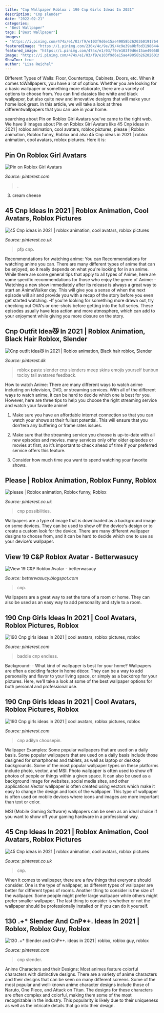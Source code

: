 ```yaml
---
title: "Cnp Wallpaper Roblox : 190 Cnp Girls Ideas In 2021"
description: "Cnp slender"
date: "2022-02-21"
categories:
- "Best Wallpaper"
tags: ["Best Wallpaper"]
images:
- "https://i.pinimg.com/474x/e1/03/f9/e103f9d6e15ae49058b2620260191764.jpg"
featuredImage: "https://i.pinimg.com/236x/4c/9e/39/4c9e39a0bfbd31986444b84b9b111d3f.jpg"
featured_image: "https://i.pinimg.com/474x/e1/03/f9/e103f9d6e15ae49058b2620260191764.jpg"
image: "https://i.pinimg.com/474x/e1/03/f9/e103f9d6e15ae49058b2620260191764.jpg"
ShowToc: true
author: "Lisa Reichel"
---
```



Different Types of Walls: Floor, Countertops, Cabinets, Doors, etc.
When it comes toWallpapers, you have a lot of options. Whether you are looking for a basic wallpaper or something more elaborate, there are a variety of options to choose from. You can find classics like white and black wallpaper, but also quite new and innovative designs that will make your home look great. In this article, we will take a look at three differentwallpapers that you can use in your home.

	

		
searching about Pin on Roblox Girl Avatars you've came to the right web. We have 9 Images about Pin on Roblox Girl Avatars like 45 Cnp ideas in 2021 | roblox animation, cool avatars, roblox pictures, please | Roblox animation, Roblox funny, Roblox and also 45 Cnp ideas in 2021 | roblox animation, cool avatars, roblox pictures. Here it is:
		
    
## Pin On Roblox Girl Avatars

<img loading=lazy src="https://i.pinimg.com/originals/a2/fa/2d/a2fa2de2dc380fba5a90936bb87a21f5.jpg" onerror="this.onerror=null;this.src='https://tse1.mm.bing.net/th?id=OIP.CB6rNZg3Vv1lKKl6HWTciQHaEl&amp;pid=15.1';" alt="Pin on Roblox Girl Avatars">

_Source: pinterest.com_

>. 

	

3. cream cheese 

    
## 45 Cnp Ideas In 2021 | Roblox Animation, Cool Avatars, Roblox Pictures

<img loading=lazy src="https://i.pinimg.com/474x/38/f1/e2/38f1e2589cd40d0164ce471f27dd2875.jpg" onerror="this.onerror=null;this.src='https://tse4.mm.bing.net/th?id=OIP.Cp6noWiL6C2yedrKkPxnGwAAAA&amp;pid=15.1';" alt="45 Cnp ideas in 2021 | roblox animation, cool avatars, roblox pictures">

_Source: pinterest.co.uk_

>pfp cnp. 

	

Recommendations for watching anime: You can
Recommendations for watching anime you can. There are many different types of anime that can be enjoyed, so it really depends on what you're looking for in an anime. While there are some general tips that apply to all types of Anime, here are some specific recommendations for those who enjoy the genre of Anime: 
-Watching a new show immediately after its release is always a great way to start an AnimeWalker day. This will give you a sense of when the next episode will air and provide you with a recap of the story before you even get started watching. 
-If you're looking for something more drawn out, try checking out OVA's or one-shots before getting into the full series. These episodes usually have less action and more atmosphere, which can add to your enjoyment while giving you more closure on the story.

    
## Cnp Outfit Idea😼 In 2021 | Roblox Animation, Black Hair Roblox, Slender

<img loading=lazy src="https://i.pinimg.com/originals/2b/fc/9a/2bfc9ae3b1b5e87074b1f054ad9b4ec5.jpg" onerror="this.onerror=null;this.src='https://tse2.mm.bing.net/th?id=OIP._Suft2WTpDIKUyfkbFjg-gHaI_&amp;pid=15.1';" alt="Cnp outfit idea😼 in 2021 | Roblox animation, Black hair roblox, Slender">

_Source: pinterest.dk_

>roblox paste slender cnp slenders meep skins emojis yourself bunbun tocloy tall avatares feedback. 

	

How to watch Anime: There are many different ways to watch anime including on television, DVD, or streaming services.
With all of the different ways to watch anime, it can be hard to decide which one is best for you. However, here are three tips to help you choose the right streaming service and watch your favorite anime!
1. Make sure you have an affordable internet connection so that you can watch your shows at their fullest potential. This will ensure that you don’tera any buffering or frame rates issues.

2. Make sure that the streaming service you choose is up-to-date with all new episodes and movies. many services only offer older episodes or movies at first, so it’s important to check ahead of time if your preferred service offers this feature.

3. Consider how much time you want to spend watching your favorite shows.

    
## Please | Roblox Animation, Roblox Funny, Roblox

<img loading=lazy src="https://i.pinimg.com/originals/03/0f/ea/030fea4177638c03f1f95eccf33ba2a3.png" onerror="this.onerror=null;this.src='https://tse4.mm.bing.net/th?id=OIP.Aw_qQXdjjAPx-V7M8zuiowAAAA&amp;pid=15.1';" alt="please | Roblox animation, Roblox funny, Roblox">

_Source: pinterest.co.uk_

>cnp possibilities. 

	

Wallpapers are a type of image that is downloaded as a background image on some devices. They can be used to show off the device's design or to create a custom look for the device. There are many different wallpaper designs to choose from, and it can be hard to decide which one to use as your device's wallpaper.

    
## View 19 C&amp;P Roblox Avatar - Betterwasucy

<img loading=lazy src="https://i0.wp.com/www.alfintechcomputer.com/wp-content/uploads/2021/08/Making-a-CNP-Roblox-Avatar.jpg" onerror="this.onerror=null;this.src='https://tse2.mm.bing.net/th?id=OIP.NR2ZOiKtg8nUL6-iN6OpsQHaEp&amp;pid=15.1';" alt="View 19 C&amp;P Roblox Avatar - betterwasucy">

_Source: betterwasucy.blogspot.com_

>cnp. 

	

Wallpapers are a great way to set the tone of a room or home. They can also be used as an easy way to add personality and style to a room.

    
## 190 Cnp Girls Ideas In 2021 | Cool Avatars, Roblox Pictures, Roblox

<img loading=lazy src="https://i.pinimg.com/474x/f1/42/f4/f142f4e945a0c63d54ab2a385e294bd1.jpg" onerror="this.onerror=null;this.src='https://tse4.mm.bing.net/th?id=OIP.047v9b348rpMsvR6i1l0vwAAAA&amp;pid=15.1';" alt="190 Cnp girls ideas in 2021 | cool avatars, roblox pictures, roblox">

_Source: pinterest.com_

>baddie cnp endless. 

	

Background: - What kind of wallpaper is best for your home?
Wallpapers are often a deciding factor in home décor. They can be a way to add personality and flavor to your living space, or simply as a backdrop for your pictures. Here, we'll take a look at some of the best wallpaper options for both personal and professional use.

    
## 190 Cnp Girls Ideas In 2021 | Cool Avatars, Roblox Pictures, Roblox

<img loading=lazy src="https://i.pinimg.com/474x/eb/4f/4a/eb4f4afaa5aec8acd4d9ed752a672d53.jpg" onerror="this.onerror=null;this.src='https://tse3.mm.bing.net/th?id=OIP.hn9FaWdXClKYyPHQG-qMNAAAAA&amp;pid=15.1';" alt="190 Cnp girls ideas in 2021 | cool avatars, roblox pictures, roblox">

_Source: pinterest.com_

>cnp adilyn choosepin. 

	

Wallpaper Examples: Some popular wallpapers that are used on a daily basis.
Some popular wallpapers that are used on a daily basis include those designed for smartphones and tablets, as well as laptop or desktop backgrounds. Some of the most popular wallpaper types on these platforms include photo, vector, and MSI. 
Photo wallpaper is often used to show off photos of people or things within a given space. It can also be used as a background image for websites, social media sites, and other applications.Vector wallpaper is often created using vectors which make it easy to change the design and look of the wallpaper. This type of wallpaper is often used on mobile devices where icons and images are more important than text or color. 

MSI (Mobile Gaming Software) wallpapers can be seen as an ideal choice if you want to show off your gaming hardware in a professional way.

    
## 45 Cnp Ideas In 2021 | Roblox Animation, Cool Avatars, Roblox Pictures

<img loading=lazy src="https://i.pinimg.com/474x/e1/03/f9/e103f9d6e15ae49058b2620260191764.jpg" onerror="this.onerror=null;this.src='https://tse4.mm.bing.net/th?id=OIP.pbeeBed25_gpEzAMsV8psAAAAA&amp;pid=15.1';" alt="45 Cnp ideas in 2021 | roblox animation, cool avatars, roblox pictures">

_Source: pinterest.co.uk_

>cnp. 

	

When it comes to wallpaper, there are a few things that everyone should consider. One is the type of wallpaper, as different types of wallpaper are better for different types of rooms. Another thing to consider is the size of the wallpaper. Some people might prefer large wallpaper while others might prefer smaller wallpaper. The last thing to consider is whether or not the wallpaper should be professionally installed or if you can do it yourself.

    
## 130 .+* Slender And CnP*+. Ideas In 2021 | Roblox, Roblox Guy, Roblox

<img loading=lazy src="https://i.pinimg.com/236x/4c/9e/39/4c9e39a0bfbd31986444b84b9b111d3f.jpg" onerror="this.onerror=null;this.src='https://tse2.mm.bing.net/th?id=OIP.6o4u-iHYlxm6SCJ_UWz1VgAAAA&amp;pid=15.1';" alt="130 .+* Slender and CnP*+. ideas in 2021 | roblox, roblox guy, roblox">

_Source: pinterest.com_

>cnp slender. 

	

Anime Characters and their Designs: Most animes feature colorful characters with distinctive designs.
There are a variety of anime characters and their designs that can be seen on many different screens. Some of the most popular and well-known anime character designs include those of Naruto, One Piece, and Attack on Titan. The designs for these characters are often complex and colorful, making them some of the most recognizable in the industry. This popularity is likely due to their uniqueness as well as the intricate details that go into their design.

